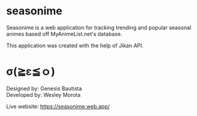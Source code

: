 # seasonime

Seasonime is a web application for tracking trending and popular seasonal animes based off MyAnimeList.net's database. 

This application was created with the help of Jikan API.

# σ(≧ε≦ｏ)

Designed by: Genesis Bautista <br>
Developed by: Wesley Morota

Live website: https://seasonime.web.app/

